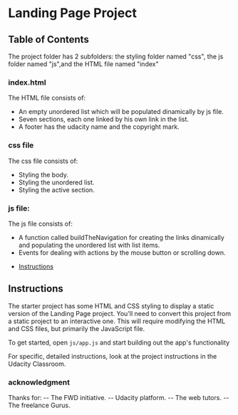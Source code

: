 # Landing Page Project

## Table of Contents
The project folder has 2 subfolders: the styling folder named "css", the js folder named "js",and the HTML file named "index" 
### index.html
The HTML file consists of:
- An empty unordered list which will be populated dinamically by js file.
- Seven sections, each one linked by his own link in the list.
- A footer has the udacity name and the copyright mark.

### css file
The css file consists of:
- Styling the body.
- Styling the unordered list.
- Styling the active section.

### js file:
The js file consists of:
- A function called buildTheNavigation for creating the links dinamically and populating the unordered list with list items.
- Events for dealing with actions by the mouse button or scrolling down. 




* [Instructions](#instructions)

## Instructions

The starter project has some HTML and CSS styling to display a static version of the Landing Page project. You'll need to convert this project from a static project to an interactive one. This will require modifying the HTML and CSS files, but primarily the JavaScript file.

To get started, open `js/app.js` and start building out the app's functionality

For specific, detailed instructions, look at the project instructions in the Udacity Classroom.

### acknowledgment
Thanks for:
-- The FWD initiative.
-- Udacity platform.
-- The web tutors.
-- The freelance Gurus.